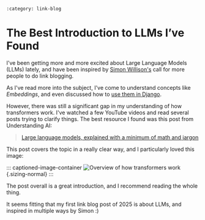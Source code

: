 ```{post} Jan 01, 2025
:category: link-blog
```

# The Best Introduction to LLMs I’ve Found

I've been getting more and more excited about Large Language Models
(LLMs) lately, and have been inspired by [Simon
Willison's](https://simonwillison.net/2024/Dec/22/link-blog/) call for
more people to do link blogging.

As I've read more into the subject, I've come to understand concepts
like *Embeddings*, and even discussed how to [use them in
Django](https://www.ethicalads.io/blog/2024/04/using-embeddings-in-production-with-postgres-django-for-niche-ad-targeting/).

However, there was still a significant gap in my understanding of how
transformers work. I've watched a few YouTube videos and read several
posts trying to clarify things. The best resource I found was this post
from Understanding AI:

> [Large language models, explained with a minimum of math and
> jargon](https://www.understandingai.org/p/large-language-models-explained-with)

This post covers the topic in a really clear way, and I particularly
loved this image:

::: captioned-image-container
![Overview of how transformers
work](https://substackcdn.com/image/fetch/w_1456,c_limit,f_auto,q_auto:good,fl_progressive:steep/https%3A%2F%2Fsubstack-post-media.s3.amazonaws.com%2Fpublic%2Fimages%2F1017b3b5-b18f-4918-b652-1fb5a9df1120_1600x1001.png "Understanding AI's explanation of Large Language Models"){.sizing-normal}
:::

The post overall is a great introduction, and I recommend reading the
whole thing.

It seems fitting that my first link blog post of 2025 is about LLMs, and
inspired in multiple ways by Simon :)
